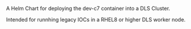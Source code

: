 A Helm Chart for deploying the dev-c7 container into a DLS Cluster.

Intended for runnhing legacy IOCs in a RHEL8 or higher DLS worker node.
